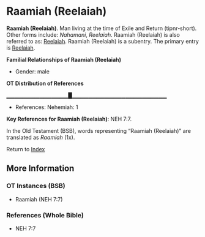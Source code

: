 # Raamiah (Reelaiah)
**Raamiah (Reelaiah)**. 
Man living at the time of Exile and Return (tipnr-short). 
Other forms include: 
*Nahamani*, *Reelaiah*. 
Raamiah (Reelaiah) is also referred to as: 
[Reelaiah](Reelaiah.md). 
Raamiah (Reelaiah) is a subentry. The primary entry is 
[Reelaiah](Reelaiah.md). 




**Familial Relationships of Raamiah (Reelaiah)**


* Gender: male


**OT Distribution of References**

▁▁▁▁▁▁▁▁▁▁▁▁▁▁▁█▁▁▁▁▁▁▁▁▁▁▁▁▁▁▁▁▁▁▁▁▁▁▁
* References: Nehemiah: 1



**Key References for Raamiah (Reelaiah)**: 
NEH 7:7. 


In the Old Testament (BSB), words representing “Raamiah (Reelaiah)” are translated as 
*Raamiah* (1x). 




Return to [Index](00-Index.md)

## More Information

### OT Instances (BSB)

* Raamiah (NEH 7:7)



### References (Whole Bible)

* NEH 7:7



